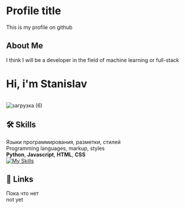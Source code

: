 # Profile title

This is my profile on github


##  About Me
I think I will be a developer in the field of machine learning or full-stack

# Hi, i'm Stanislav
```

```
![загрузка (6)](https://github.com/user-attachments/assets/1675ef73-04e1-4d36-9d86-9c429587b643)
## 🛠 Skills
Языки программирования, разметки, стилей\
Programming languages, markup, styles\
**Python**, **Javascript**, **HTML**, **CSS**\
[![My Skills](https://skillicons.dev/icons?i=py,js,html,css)](https://skillicons.dev)

## 🔗 Links
Пока что нет\
not yet


<!---!

leda-we/leda-we is a ✨ special ✨ repository because its `README.md` (this file) appears on your GitHub profile.
You can click the Preview link to take a look at your changes.
--->
